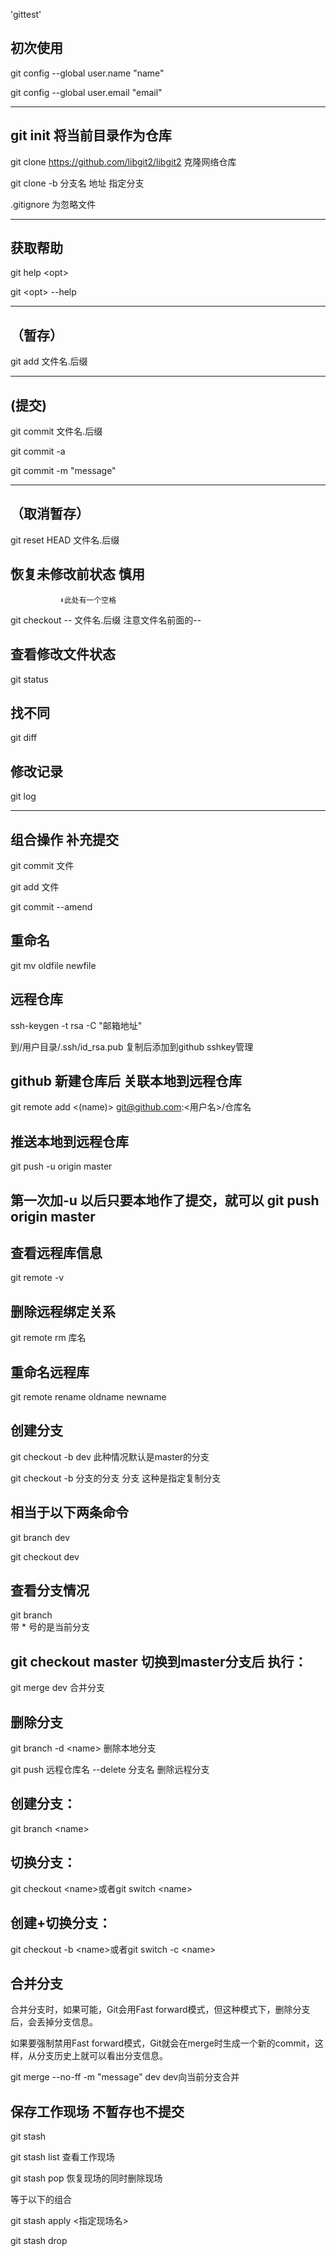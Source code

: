 'gittest' 

## 初次使用
 git config --global user.name "name"

 git config --global user.email "email"

***

## git init 将当前目录作为仓库
 git clone https://github.com/libgit2/libgit2 克隆网络仓库

git clone -b 分支名 地址     指定分支

.gitignore 为忽略文件

***

## 获取帮助
 git help \<opt>

 git \<opt\> --help

***

## （暂存）
git add 文件名.后缀  

***

## (提交)
git commit 文件名.后缀

git commit -a

git commit -m "message"

***

## （取消暂存）
git reset HEAD 文件名.后缀 
## 恢复未修改前状态  慎用
               ⬇此处有一个空格
git checkout -- 文件名.后缀   注意文件名前面的--

## 查看修改文件状态
git status 

## 找不同
git diff 

## 修改记录
git log 

***

##  组合操作 补充提交
 git commit 文件

 git add 文件

 git commit --amend 

## 重命名
git mv oldfile newfile  



## 远程仓库
 ssh-keygen -t rsa -C "邮箱地址" 

 到/用户目录/.ssh/id_rsa.pub 复制后添加到github sshkey管理
## github 新建仓库后 关联本地到远程仓库
 git remote add <(name)> git@github.com:<用户名>/仓库名             
## 推送本地到远程仓库 
git push -u origin master                              
## 第一次加-u 以后只要本地作了提交，就可以 git push origin master
## 查看远程库信息
git remote -v 
## 删除远程绑定关系
git remote rm 库名 

## 重命名远程库
git remote rename oldname newname

## 创建分支
 git checkout -b dev  此种情况默认是master的分支

 git checkout -b 分支的分支 分支   这种是指定复制分支

## 相当于以下两条命令
 git branch dev

 git checkout dev 

## 查看分支情况
git branch   
 带 * 号的是当前分支

## git checkout master 切换到master分支后 执行：
git merge dev 合并分支

## 删除分支
git branch -d \<name\>  删除本地分支

git push 远程仓库名 --delete 分支名   删除远程分支


## 创建分支：
git branch \<name\>

## 切换分支：
git checkout \<name\>或者git switch \<name\>

## 创建+切换分支：
git checkout -b \<name\>或者git switch -c \<name\>

## 合并分支
合并分支时，如果可能，Git会用Fast forward模式，但这种模式下，删除分支后，会丢掉分支信息。

如果要强制禁用Fast forward模式，Git就会在merge时生成一个新的commit，这样，从分支历史上就可以看出分支信息。

git merge --no-ff -m "message" dev     dev向当前分支合并


## 保存工作现场  不暂存也不提交
git stash 

git stash list 查看工作现场

git stash pop 恢复现场的同时删除现场 

等于以下的组合

git stash apply  \<指定现场名\>

git stash drop 
